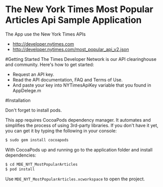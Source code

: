 # The New York Times Most Popular Articles Api Sample Application
The App use the New York Times APIs 

 * http://developer.nytimes.com
 * http://developer.nytimes.com/most_popular_api_v2.json

#Getting Started
The Times Developer Network is our API clearinghouse and community. Here's how to get started:

 * Request an API key.
 * Read the API documentation, FAQ and Terms of Use.
 * And paste your key into NYTimesApiKey variable that you found in AppDelege.m 


#Installation

Don't forget to install pods. 

This app requires CocoaPods dependency manager. It automates and simplifies the process of using 3rd-party libraries. If you don't have it yet, you can get it by typing the following in your console:

``` sh
$ sudo gem install cocoapods
```

With CocoaPods up and running go to the application folder and install dependencies:

``` sh
$ cd MDE_NYT_MostPopularArticles
$ pod install
```
Use `MDE_NYT_MostPopularArticles.xcworkspace` to open the project.


